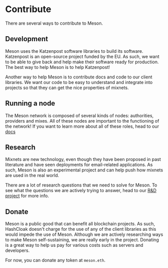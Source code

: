 # Contribute

There are several ways to contribute to Meson.

## Development
Meson uses the Katzenpost software libraries to build its software. Katzenpost is an open-source project funded by the EU. As such, we want to be able to give back and help make their software ready for production. The best way to help Meson is to help Katzenpost! 

Another way to help Meson is to contribute docs and code to our client libraries. We want our code to be easy to understand and integrate into projects so that they can get the nice properties of mixnets.

## Running a node
The Meson network is composed of several kinds of nodes: authorities, providers and mixes. 
All of these nodes are important to the functioning of the network!
If you want to learn more about all of these roles, head to our [docs](docs.md)

## Research
Mixnets are new technology, even though they have been proposed in past literature and have seen deployments for email-related applications. As such, Meson is also an experimental project and can help push how mixnets are used in the real world.

There are a lot of research questions that we need to solve for Meson. To see what the questions we are actively trying to answer, head to our [R&D project](https://github.com/hashcloak/Meson/projects/2) for more info.

## Donate
Meson is a public good that can benefit all blockchain projects. As such, HashCloak doesn't charge for the use of any of the client libraries as this would impede the use of Meson. Although we are actively researching ways to make Meson self-sustaining, we are really early in the project. Donating is a great way to help us pay for various costs such as servers and developers. 

For now, you can donate any token at `meson.eth`.

